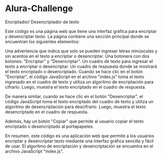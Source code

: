 # Alura-Challenge
Encriptador/ Desencriptador de texto

Este código es una página web que tiene una interfaz gráfica para encriptar y desencriptar texto. La página contiene una sección principal donde se encuentran los siguientes elementos:

Una advertencia que indica que solo se pueden ingresar letras minúsculas y sin acentos en el texto a encriptar o desencriptar.
Una botonera con dos botones: "Encriptar" y "Desencriptar".
Un cuadro de texto para ingresar el texto a encriptar o desencriptar.
Un cuadro de respuesta donde se mostrará el texto encriptado o desencriptado.
Cuando se hace clic en el botón "Encriptar", el código JavaScript en el archivo "index.js" toma el texto ingresado en el cuadro de texto y utiliza un algoritmo de encriptación para cifrarlo. Luego, muestra el texto encriptado en el cuadro de respuesta.

De manera similar, cuando se hace clic en el botón "Desencriptar", el código JavaScript toma el texto encriptado del cuadro de texto y utiliza un algoritmo de desencriptación para descifrarlo. Luego, muestra el texto desencriptado en el cuadro de respuesta.

Además, hay un botón "Copiar" que permite al usuario copiar el texto encriptado o desencriptado al portapapeles.

En resumen, este código es una aplicación web que permite a los usuarios encriptar y desencriptar texto mediante una interfaz gráfica sencilla y fácil de usar. El algoritmo de encriptación y desencriptación se encuentra en el archivo JavaScript "index.js".
